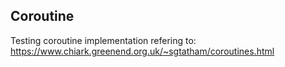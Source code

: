 ## Coroutine

Testing coroutine implementation refering to: https://www.chiark.greenend.org.uk/~sgtatham/coroutines.html
